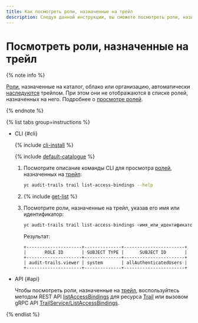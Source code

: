 ```yaml
---
title: Как посмотреть роли, назначенные на трейл
description: Следуя данной инструкции, вы сможете посмотреть роли, назначенные на трейл.
---
```


# Посмотреть роли, назначенные на трейл

{% note info %}

[Роли](../security/index.md#roles-list), назначенные на каталог, облако или организацию, автоматически [наследуются](../../iam/concepts/access-control/index.md#inheritance) трейлом. При этом они не отображаются в списке ролей, назначенных на него. Подробнее о [просмотре ролей](../../iam/operations/roles/get-assigned-roles.md).

{% endnote %}

{% list tabs group=instructions %}

- CLI {#cli}

  {% include [cli-install](../../_includes/cli-install.md) %}

  {% include [default-catalogue](../../_includes/default-catalogue.md) %}

  1. Посмотрите описание команды CLI для просмотра [ролей](../security/index.md#roles-list), назначенных на [трейл](../concepts/trail.md):

      ```bash
      yc audit-trails trail list-access-bindings --help
      ```

  1. {% include [get-list](../../_includes/audit-trails/get-list.md) %}
  1. Посмотрите роли, назначенные на трейл, указав его имя или идентификатор:

      ```bash
      yc audit-trails trail list-access-bindings <имя_или_идентификатор_трейла>
      ```

      Результат:

      ```text
      +---------------------+--------------+-----------------------+
      |       ROLE ID       | SUBJECT TYPE |      SUBJECT ID       |
      +---------------------+--------------+-----------------------+
      | audit-trails.viewer | system       | allAuthenticatedUsers |
      +---------------------+--------------+-----------------------+
      ```

- API {#api}

  Чтобы посмотреть роли, назначенные на [трейл](../concepts/trail.md), воспользуйтесь методом REST API [listAccessBindings](../../audit-trails/api-ref/Trail/listAccessBindings.md) для ресурса [Trail](../../audit-trails/api-ref/Trail/index.md) или вызовом gRPC API [TrailService/ListAccessBindings](../../audit-trails/api-ref/grpc/Trail/listAccessBindings.md).

{% endlist %}